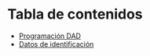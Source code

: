 # Tabla de contenidos

* [Programación DAD](README.md)
* [Datos de identificación](datos-de-identificacion.md)

